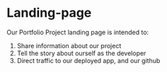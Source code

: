 # Landing-page
Our Portfolio Project landing page is intended to:

1. Share information about our project
2. Tell the story about ourself as the developer
3. Direct traffic to our deployed app, and our github
